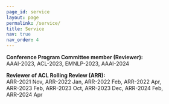 ```yaml
---
page_id: service
layout: page
permalink: /service/
title: Service
nav: true
nav_order: 4
---
```


**Conference Program Committee member (Reviewer):**  
AAAI-2023, ACL-2023, EMNLP-2023, AAAI-2024

**Reviewer of ACL Rolling Review (ARR):**  
ARR-2021 Nov, ARR-2022 Jan, ARR-2022 Feb, ARR-2022 Apr,  
ARR-2023 Feb, ARR-2023 Oct, ARR-2023 Dec, ARR-2024 Feb,  
ARR-2024 Apr

